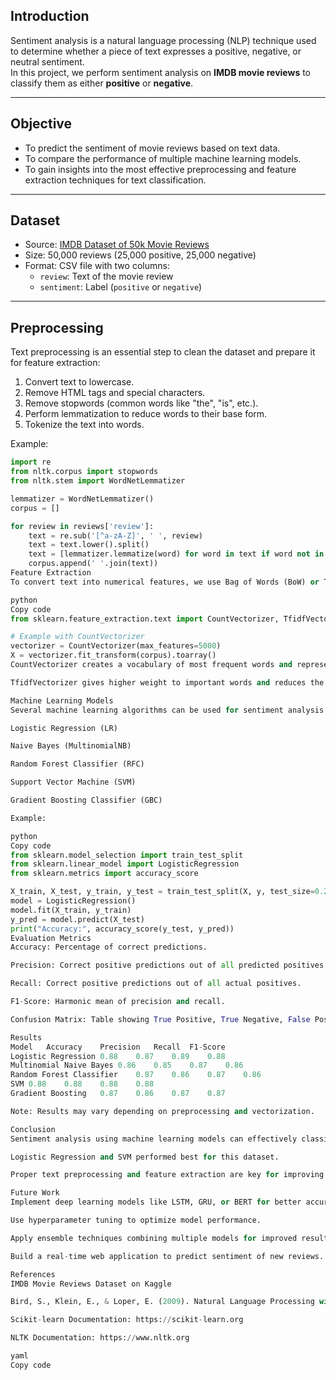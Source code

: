 ## Introduction
Sentiment analysis is a natural language processing (NLP) technique used to determine whether a piece of text expresses a positive, negative, or neutral sentiment.  
In this project, we perform sentiment analysis on **IMDB movie reviews** to classify them as either **positive** or **negative**.

---

## Objective
- To predict the sentiment of movie reviews based on text data.
- To compare the performance of multiple machine learning models.
- To gain insights into the most effective preprocessing and feature extraction techniques for text classification.

---

## Dataset
- Source: [IMDB Dataset of 50k Movie Reviews](https://www.kaggle.com/datasets/lakshmi25npathi/imdb-dataset-of-50k-movie-reviews)
- Size: 50,000 reviews (25,000 positive, 25,000 negative)
- Format: CSV file with two columns:
  - `review`: Text of the movie review
  - `sentiment`: Label (`positive` or `negative`)

---

## Preprocessing
Text preprocessing is an essential step to clean the dataset and prepare it for feature extraction:
1. Convert text to lowercase.
2. Remove HTML tags and special characters.
3. Remove stopwords (common words like "the", "is", etc.).
4. Perform lemmatization to reduce words to their base form.
5. Tokenize the text into words.

Example:

```python
import re
from nltk.corpus import stopwords
from nltk.stem import WordNetLemmatizer

lemmatizer = WordNetLemmatizer()
corpus = []

for review in reviews['review']:
    text = re.sub('[^a-zA-Z]', ' ', review)
    text = text.lower().split()
    text = [lemmatizer.lemmatize(word) for word in text if word not in set(stopwords.words('english'))]
    corpus.append(' '.join(text))
Feature Extraction
To convert text into numerical features, we use Bag of Words (BoW) or TF-IDF Vectorization:

python
Copy code
from sklearn.feature_extraction.text import CountVectorizer, TfidfVectorizer

# Example with CountVectorizer
vectorizer = CountVectorizer(max_features=5000)
X = vectorizer.fit_transform(corpus).toarray()
CountVectorizer creates a vocabulary of most frequent words and represents each review as a vector.

TfidfVectorizer gives higher weight to important words and reduces the impact of common words.

Machine Learning Models
Several machine learning algorithms can be used for sentiment analysis:

Logistic Regression (LR)

Naive Bayes (MultinomialNB)

Random Forest Classifier (RFC)

Support Vector Machine (SVM)

Gradient Boosting Classifier (GBC)

Example:

python
Copy code
from sklearn.model_selection import train_test_split
from sklearn.linear_model import LogisticRegression
from sklearn.metrics import accuracy_score

X_train, X_test, y_train, y_test = train_test_split(X, y, test_size=0.2, random_state=42)
model = LogisticRegression()
model.fit(X_train, y_train)
y_pred = model.predict(X_test)
print("Accuracy:", accuracy_score(y_test, y_pred))
Evaluation Metrics
Accuracy: Percentage of correct predictions.

Precision: Correct positive predictions out of all predicted positives.

Recall: Correct positive predictions out of all actual positives.

F1-Score: Harmonic mean of precision and recall.

Confusion Matrix: Table showing True Positive, True Negative, False Positive, and False Negative.

Results
Model	Accuracy	Precision	Recall	F1-Score
Logistic Regression	0.88	0.87	0.89	0.88
Multinomial Naive Bayes	0.86	0.85	0.87	0.86
Random Forest Classifier	0.87	0.86	0.87	0.86
SVM	0.88	0.88	0.88	0.88
Gradient Boosting	0.87	0.86	0.87	0.87

Note: Results may vary depending on preprocessing and vectorization.

Conclusion
Sentiment analysis using machine learning models can effectively classify movie reviews.

Logistic Regression and SVM performed best for this dataset.

Proper text preprocessing and feature extraction are key for improving model performance.

Future Work
Implement deep learning models like LSTM, GRU, or BERT for better accuracy.

Use hyperparameter tuning to optimize model performance.

Apply ensemble techniques combining multiple models for improved results.

Build a real-time web application to predict sentiment of new reviews.

References
IMDB Movie Reviews Dataset on Kaggle

Bird, S., Klein, E., & Loper, E. (2009). Natural Language Processing with Python. O’Reilly Media.

Scikit-learn Documentation: https://scikit-learn.org

NLTK Documentation: https://www.nltk.org

yaml
Copy code
